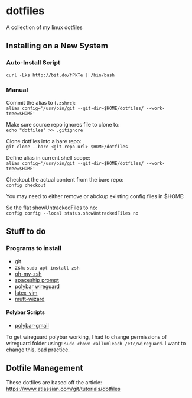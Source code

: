 # dotfiles
A collection of my linux dotfiles

## Installing on a New System

### Auto-Install Script

`curl -Lks http://bit.do/fPkTe | /bin/bash`

### Manual

Commit the alias to (`.zshrc`):<br>
`alias config='/usr/bin/git --git-dir=$HOME/dotfiles/ --work-tree=$HOME'`

Make sure source repo ignores file to clone to:<br>
`echo "dotfiles" >> .gitignore`

Clone dotfiles into a bare repo:<br>
`git clone --bare <git-repo-url> $HOME/dotfiles`

Define alias in current shell scope:<br>
`alias config='/usr/bin/git --git-dir=$HOME/dotfiles/ --work-tree=$HOME'`

Checkout the actual content from the bare repo:<br>
`config checkout`

You may need to either remove or abckup existing config files in $HOME:<br>

Se the flat showUntrackedFiles to no:<br>
`config config --local status.showUntrackedFiles no`



## Stuff to do

### Programs to install

* git
* zsh: `sudo apt install zsh`
* [oh-my-zsh](https://github.com/ohmyzsh/ohmyzsh)
* [spaceship prompt](https://github.com/denysdovhan/spaceship-prompt)
* [polybar wireguard](https://github.com/polybar/polybar-scripts/tree/master/polybar-scripts/vpn-wireguard-wg)
* [latex-vim](https://castel.dev/post/lecture-notes-1/)
* [mutt-wizard](https://github.com/LukeSmithxyz/mutt-wizard)
#### Polybar Scripts
* [polybar-gmail](https://github.com/crabvk/polybar-gmail)

To get wireguard polybar working, I had to change permissions of wireguard folder using:
`sudo chown callumleach /etc/wireguard`. I want to change this, bad practice.

## Dotfile Management
These dotfiles are based off the article:
https://www.atlassian.com/git/tutorials/dotfiles
